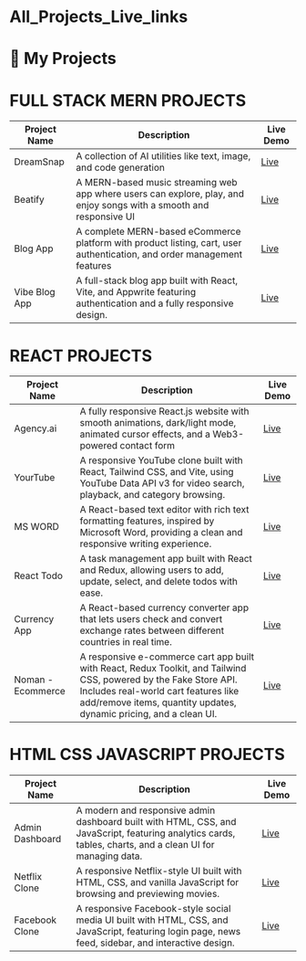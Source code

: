 # All_Projects_Live_links

# 🚀 My Projects

# FULL STACK MERN PROJECTS

| Project Name   | Description | Live Demo |
|----------------|-------------|-----------|
| DreamSnap       | A collection of AI utilities like text, image, and code generation | [Live](https://dream-snap-amber.vercel.app/) |
| Beatify         | A MERN-based music streaming web app where users can explore, play, and enjoy songs with a smooth and responsive UI | [Live](https://beatify-noman-frontend.vercel.app) |
| Blog App        |  A complete MERN-based eCommerce platform with product listing, cart, user authentication, and order management features | [Live](https://full-stack-ecommerce-web-n4wm.vercel.app/) |
| Vibe Blog App   | A full-stack blog app built with React, Vite, and Appwrite featuring authentication  and a fully responsive design. | [Live](https://noman-vibe-blog-app.vercel.app/) |

# REACT PROJECTS

| Project Name   | Description | Live Demo |
|----------------|-------------|-----------|
| Agency.ai      | A fully responsive React.js website with smooth animations, dark/light mode, animated cursor effects, and a Web3-powered contact form | [Live](https://react-agency-noman.vercel.app) |
| YourTube        | A responsive YouTube clone built with React, Tailwind CSS, and Vite, using YouTube Data API v3 for video search, playback, and category browsing.| [Live](https://your-tube-noman.vercel.app) |
| MS WORD   | A React-based text editor with rich text formatting features, inspired by Microsoft Word, providing a clean and responsive writing experience. | [Live](https://game-react-ldwc.vercel.app/) |
 React Todo    |  A task management app built with React and Redux, allowing users to add, update, select, and delete todos with ease. | [Live](https://react-projects-696g.vercel.app/) |
  Currency App    |  A React-based currency converter app that lets users check and convert exchange rates between different countries in real time. | [Live](https://react-projects-brown-phi.vercel.app/) |
 Noman - Ecommerce    |  A responsive e-commerce cart app built with React, Redux Toolkit, and Tailwind CSS, powered by the Fake Store API. Includes real-world cart features like add/remove items, quantity updates, dynamic pricing, and a clean UI. | [Live](https://noman-ecommerce.vercel.app/) |

# HTML CSS JAVASCRIPT PROJECTS

| Project Name   | Description | Live Demo |
|----------------|-------------|-----------|
| Admin Dashboard   |  A modern and responsive admin dashboard built with HTML, CSS, and JavaScript, featuring analytics cards, tables, charts, and a clean UI for managing data. | [Live](https://admin-dashboard-pink-rho-33.vercel.app/) |
| Netflix Clone        | A responsive Netflix-style UI built with HTML, CSS, and vanilla JavaScript for browsing and previewing movies. | [Live](https://noman-netflix-clone.vercel.app/) |
| Facebook Clone       |A responsive Facebook-style social media UI built with HTML, CSS, and JavaScript, featuring login page, news feed, sidebar, and interactive design. | [Live](https://facebook-clone-noman.vercel.app/) |


